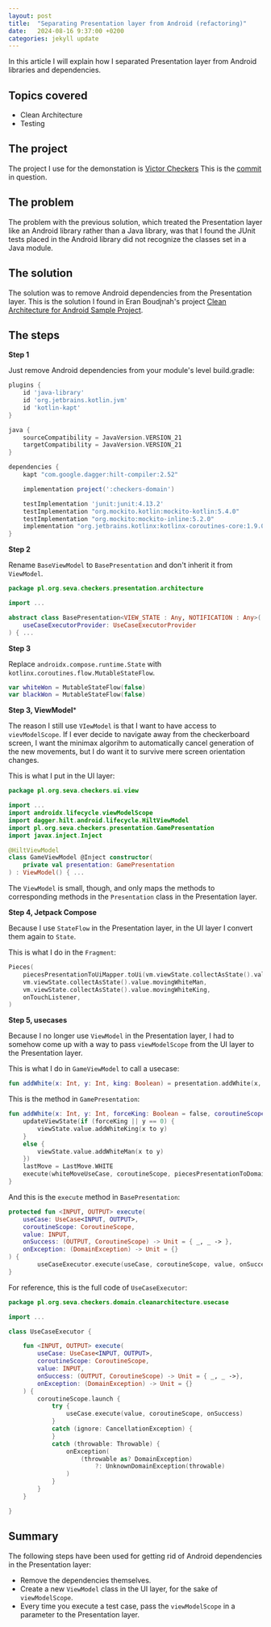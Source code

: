 ```yaml
---
layout: post
title:  "Separating Presentation layer from Android (refactoring)"
date:   2024-08-16 9:37:00 +0200
categories: jekyll update
---
```


In this article I will explain how I separated Presentation layer from Android libraries and dependencies.

## Topics covered

* Clean Architecture
* Testing

## The project

The project I use for the demonstation is [Victor Checkers][checkers] This is the [commit] in question.

## The problem

The problem with the previous solution, which treated the Presentation layer like an Android library rather than a Java library, was that I found the JUnit tests placed in the Android library did not recognize the classes set in a Java module.

## The solution

The solution was to remove Android dependencies from the Presentation layer. This is the solution I found in  Eran Boudjnah's project [Clean Architecture for Android Sample Project][clean].

## The steps

**Step 1**

Just remove Android dependencies from your module's level build.gradle:

```groovy
plugins {
    id 'java-library'
    id 'org.jetbrains.kotlin.jvm'
    id 'kotlin-kapt'
}

java {
    sourceCompatibility = JavaVersion.VERSION_21
    targetCompatibility = JavaVersion.VERSION_21
}

dependencies {
    kapt "com.google.dagger:hilt-compiler:2.52"

    implementation project(':checkers-domain')

    testImplementation 'junit:junit:4.13.2'
    testImplementation "org.mockito.kotlin:mockito-kotlin:5.4.0"
    testImplementation "org.mockito:mockito-inline:5.2.0"
    implementation "org.jetbrains.kotlinx:kotlinx-coroutines-core:1.9.0-RC.2"
}
```

**Step 2**

Rename ```BaseViewModel``` to ```BasePresentation``` and don't inherit it from ```ViewModel```.

```kotlin
package pl.org.seva.checkers.presentation.architecture

import ...

abstract class BasePresentation<VIEW_STATE : Any, NOTIFICATION : Any>(
    useCaseExecutorProvider: UseCaseExecutorProvider
) { ...
```

**Step 3**

Replace ```androidx.compose.runtime.State``` with ```kotlinx.coroutines.flow.MutableStateFlow```.

```kotlin
var whiteWon = MutableStateFlow(false)
var blackWon = MutableStateFlow(false)
```

**Step 3, ViewModel***

The reason I still use ```VIewModel``` is that I want to have access to ```vievModelScope```. If I ever decide to navigate away from the checkerboard screen, I want the minimax algorihm to automatically cancel generation of the new movements, but I do want it to survive mere screen orientation changes.

This is what I put in the UI layer:

```kotlin
package pl.org.seva.checkers.ui.view

import ...
import androidx.lifecycle.viewModelScope
import dagger.hilt.android.lifecycle.HiltViewModel
import pl.org.seva.checkers.presentation.GamePresentation
import javax.inject.Inject

@HiltViewModel
class GameViewModel @Inject constructor(
    private val presentation: GamePresentation
) : ViewModel() { ...
```

The ```ViewModel``` is small, though, and only maps the methods to corresponding methods in the ```Presentation``` class in the Presentation layer.

**Step 4, Jetpack Compose**

Because I use ```StateFlow``` in the Presentation layer, in the UI layer I convert them again to ```State```.

This is what I do in the ```Fragment```:

```kotlin
Pieces(
    piecesPresentationToUiMapper.toUi(vm.viewState.collectAsState().value.pieces),
    vm.viewState.collectAsState().value.movingWhiteMan,
    vm.viewState.collectAsState().value.movingWhiteKing,
    onTouchListener,
)
```

**Step 5, usecases**

Because I no longer use ```ViewModel``` in the Presentation layer, I had to somehow come up with a way to pass ```viewModelScope``` from the UI layer to the Presentation layer.

This is what I do in ```GameViewModel``` to call a usecase:

```kotlin
fun addWhite(x: Int, y: Int, king: Boolean) = presentation.addWhite(x, y, king, viewModelScope)
```

This is the method in ```GamePresentation```:

```kotlin
fun addWhite(x: Int, y: Int, forceKing: Boolean = false, coroutineScope: CoroutineScope) {
    updateViewState(if (forceKing || y == 0) {
        viewState.value.addWhiteKing(x to y)
    }
    else {
        viewState.value.addWhiteMan(x to y)
    })
    lastMove = LastMove.WHITE
    execute(whiteMoveUseCase, coroutineScope, piecesPresentationToDomainMapper.toDomain(viewState.value.pieces), ::presentPieces)
}
```

And this is the ```execute``` method in ```BasePresentation```:

```kotlin
protected fun <INPUT, OUTPUT> execute(
    useCase: UseCase<INPUT, OUTPUT>,
    coroutineScope: CoroutineScope,
    value: INPUT,
    onSuccess: (OUTPUT, CoroutineScope) -> Unit = { _, _ -> },
    onException: (DomainException) -> Unit = {}
) {
        useCaseExecutor.execute(useCase, coroutineScope, value, onSuccess, onException)
}
```

For reference, this is the full code of ```UseCaseExecutor```:

```kotlin
package pl.org.seva.checkers.domain.cleanarchitecture.usecase

import ...

class UseCaseExecutor {

    fun <INPUT, OUTPUT> execute(
        useCase: UseCase<INPUT, OUTPUT>,
        coroutineScope: CoroutineScope,
        value: INPUT,
        onSuccess: (OUTPUT, CoroutineScope) -> Unit = { _, _ ->},
        onException: (DomainException) -> Unit = {}
    ) {
        coroutineScope.launch {
            try {
                useCase.execute(value, coroutineScope, onSuccess)
            }
            catch (ignore: CancellationException) {
            }
            catch (throwable: Throwable) {
                onException(
                    (throwable as? DomainException)
                        ?: UnknownDomainException(throwable)
                )
            }
        }
    }

}
```

## Summary

The following steps have been used for getting rid of Android dependencies in the Presentation layer:

* Remove the dependencies themselves.
* Create a new ```ViewModel``` class in the UI layer, for the sake of ```viewModelScope```.
* Every time you execute a test case, pass the ```viewModelScope``` in a parameter to the Presentation layer.




[checkers]: https://github.com/syrop/Checkers
[commit]: https://github.com/syrop/Checkers/commit/e919a2b9ece2bd87e786d6cc985c00544f0385bc
[clean]: https://github.com/EranBoudjnah/CleanArchitectureForAndroid

